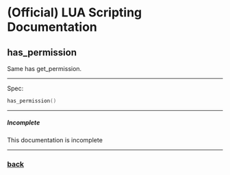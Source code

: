 
# (Official) LUA Scripting Documentation

## has_permission

Same has get_permission.

___

Spec:

```lua
has_permission()
```

___

##### Incomplete

This documentation is incomplete

___

### [back](../other)
